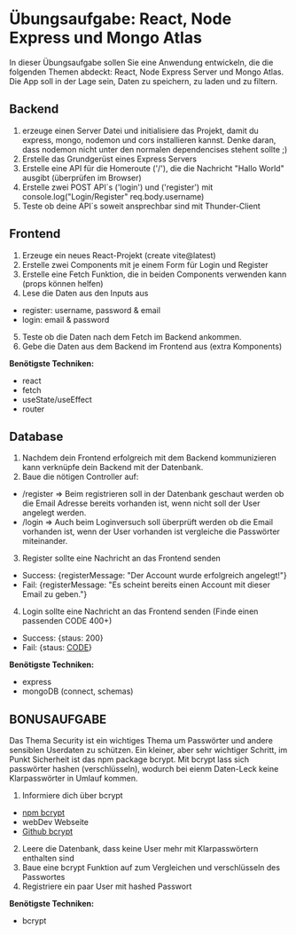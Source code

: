 # Übungsaufgabe: React, Node Express und Mongo Atlas

In dieser Übungsaufgabe sollen Sie eine Anwendung entwickeln, die die folgenden Themen abdeckt: React, Node Express Server und Mongo Atlas. Die App soll in der Lage sein, Daten zu speichern, zu laden und zu filtern.

## Backend

1. erzeuge einen Server Datei und initialisiere das Projekt, damit du express, mongo, nodemon und cors installieren kannst. Denke daran, dass nodemon nicht unter den normalen dependencises stehent sollte ;)
2. Erstelle das Grundgerüst eines Express Servers
3. Erstelle eine API für die Homeroute ('/'), die die Nachricht "Hallo World" ausgibt (überprüfen im Browser)
4. Erstelle zwei POST API´s ('login') und ('register') mit console.log("Login/Register" req.body.username)
5. Teste ob deine API´s soweit ansprechbar sind mit Thunder-Client

## Frontend

1. Erzeuge ein neues React-Projekt (create vite@latest)
2. Erstelle zwei Components mit je einem Form für Login und Register
3. Erstelle eine Fetch Funktion, die in beiden Components verwenden kann (props können helfen)
4. Lese die Daten aus den Inputs aus

- register: username, password & email
- login: email & password

5. Teste ob die Daten nach dem Fetch im Backend ankommen.
6. Gebe die Daten aus dem Backend im Frontend aus (extra Komponents)

**Benötigste Techniken:**

- react
- fetch
- useState/useEffect
- router

## Database

1. Nachdem dein Frontend erfolgreich mit dem Backend kommunizieren kann verknüpfe dein Backend mit der Datenbank.
2. Baue die nötigen Controller auf:

- /register => Beim registrieren soll in der Datenbank geschaut werden ob die Email Adresse bereits vorhanden ist, wenn nicht soll der User angelegt werden.
- /login => Auch beim Loginversuch soll überprüft werden ob die Email vorhanden ist, wenn der User vorhanden ist vergleiche die Passwörter miteinander.

3. Register sollte eine Nachricht an das Frontend senden

- Success: {registerMessage: "Der Account wurde erfolgreich angelegt!"}
- Fail: {registerMessage: "Es scheint bereits einen Account mit dieser Email zu geben."}

4. Login sollte eine Nachricht an das Frontend senden (Finde einen passenden CODE 400+)

- Success: {staus: 200}
- Fail: {staus: [CODE](https://developer.mozilla.org/en-US/docs/Web/HTTP/Status#client_error_responses)}

**Benötigste Techniken:**

- express
- mongoDB (connect, schemas)

## BONUSAUFGABE

Das Thema Security ist ein wichtiges Thema um Passwörter und andere sensiblen Userdaten zu schützen. Ein kleiner, aber sehr wichtiger Schritt, im Punkt Sicherheit ist das npm package bcrypt. Mit bcrypt lass sich passwörter hashen (verschlüsseln), wodurch bei eienm Daten-Leck keine Klarpasswörter in Umlauf kommen.

1. Informiere dich über bcrypt

- [npm bcrypt](https://www.npmjs.com/package/bcrypt)
- webDev Webseite
- [Github bcrypt](https://github.com/dcodeIO/bcrypt.js/blob/master/README.md)

2. Leere die Datenbank, dass keine User mehr mit Klarpasswörtern enthalten sind
3. Baue eine bcrypt Funktion auf zum Vergleichen und verschlüsseln des Passwortes
4. Registriere ein paar User mit hashed Passwort

**Benötigste Techniken:**

- bcrypt
